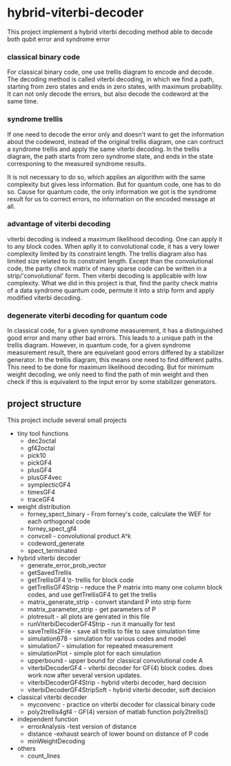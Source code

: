 # hybrid-viterbi-decoder
This  project implement a hybrid viterbi decoding method able to decode both qubit error and syndrome error
### classical binary code
For classical binary code, one use trellis diagram to encode and decode. The decoding method is called viterbi decoding, in which we find a path, starting from zero states and ends in zero states, with maximum probability. It can not only decode the errors, but also decode the codeword at the same time.
### syndrome trellis
If one need to decode the error only and doesn't want to get the information about the codeword, instead of the original trellis diagram, one can contruct a syndrome trellis and apply the same viterbi decoding. In the trellis diagram, the path starts from zero syndrome state, and ends in the state corresponing to the measured syndrome results. 

It is not necessary to do so, which applies an algorithm with the same complexity but gives less information. But for quantum code, one has to do so. Cause for quantum code, the only information we got is the syndrome result for us to correct errors, no information on the encoded message at all. 
### advantage of viterbi decoding
viterbi decoding is indeed a maximum likelihood decoding. One can apply it to any block codes. When aplly it to convolutional code, it has a very lower complexity limited by its constraint length. The trellis diagram also has limited size related to its constraint length. Except than the convolutional code, the parity check matrix of many sparse code can be written in a strip/'convolutional' form. Then viterbi decoding is applicable with low complexity. What we did in this project is that, find the parity check matrix of a data syndrome quantum code, permute it into a strip form and apply modified viterbi decoding.
### degenerate viterbi decoding for quantum code
In classical code, for a given syndrome measurement, it has a distinguished good error and many other bad errors. This leads to a unique path in the trellis diagram. However, in quantum code, for a given syndrome measurement result, there are equivelant good errors differed by a stabilizer generator. In the trellis diagram, this means one need to find different paths. This need to be done for maximum likelihood decoding. But for minimum weight decoding, we only need to find the path of min weight and then check if this is equivalent to the input error by some stabilizer generators.
## project structure
This project include several small projects
  * tiny tool functions
    * dec2octal
    * gf42octal
    * pick10
    * pickGF4
    * plusGF4
    * plusGF4vec
    * symplecticGF4
    * timesGF4
    * traceGF4
  * weight distribution
    * forney_spect_binary        - From forney's code, calculate the WEF for each orthogonal code
    * forney_spect_gf4
    * convcell                   - convolutional product A^k
    * codeword_generate
    * spect_terminated
  * hybrid viterbi decoder
    * generate_error_prob_vector
    * getSavedTrellis
    * getTrellisGF4              \t- trellis for block code
    * getTrellisGF4Strip         - reduce the P matrix into many one column block codes, and use getTrellisGF4 to get the trellis
    * matrix_generate_strip      - convert standard P into strip form
    * matrix_parameter_strip     - get parameters of P
    * plotresult                 - all plots are genrated in this file
    * runViterbiDecoderGF4Strip  - run it manually for test
    * saveTrellis2File           - save all trellis to file to save simulation time
    * simulation678              - simulation for various codes and model
    * simulation7                - simulation for repeated measurement
    * simulationPlot             - simple plot for each simulation
    * upperbound                 - upper bound for classical convolutional code A
    * viterbiDecoderGF4          - viterbi decoder for GF(4) block codes. does work now after several version updates.
    * viterbiDecoderGF4Strip     - hybrid viterbi decoder, hard decision
    * viterbiDecoderGF4StripSoft - hybrid viterbi decoder, soft decision
  * classical viterbi decoder
    * myconvenc                  - practice on viterbi decoder for classical binary code
    * poly2trellis4gf4           - GF(4) version of matlab function poly2trellis()
  * independent function
    * errorAnalysis          -test version of distance
    * distance       -exhaust search of lower bound on distance of P code
    * minWeightDecoding
  * others
     * count_lines  
  
